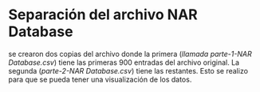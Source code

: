 # Separación del archivo NAR Database

se crearon dos copias del archivo donde la primera (*llamada parte-1-NAR Database.csv*) tiene las primeras 900 entradas del archivo original.
La segunda (*parte-2-NAR Database.csv*) tiene las restantes.
Esto se realizo para que se pueda tener una visualización de los datos.


